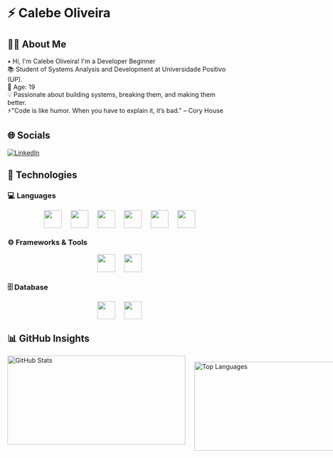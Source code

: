 # ⚡ Calebe Oliveira

## 👨‍💻 About Me
• Hi, I'm Calebe Oliveira! I'm a Developer Beginner  
📚 Student of Systems Analysis and Development at Universidade Positivo (UP).  
🎯 Age: 19  
💡 Passionate about building systems, breaking them, and making them better.  
⚡"Code is like humor. When you have to explain it, it’s bad." – Cory House  

## 🌐 Socials
[![LinkedIn](https://camo.githubusercontent.com/bbd5a3be2124528ab2064d49356ed845b5f9a05fc79c603e25c76c6601e28b67/68747470733a2f2f696d672e736869656c64732e696f2f62616467652f4c696e6b6564496e2d2532333030373742352e7376673f6c6f676f3d6c696e6b6564696e266c6f676f436f6c6f723d7768697465)](https://www.linkedin.com/in/calebe-andreatta-0a4205304/)

## 🚀 Technologies

### 💻 Languages
<div style="display: flex; gap: 20px; justify-content: center; align-items: center;">
  <img src="https://cdn.jsdelivr.net/gh/devicons/devicon@latest/icons/python/python-original.svg" style="width: 40px; height: auto;"/>
  <img src="https://cdn.jsdelivr.net/gh/devicons/devicon@latest/icons/java/java-original.svg" style="width: 40px; height: auto;"/>
  <img src="https://cdn.jsdelivr.net/gh/devicons/devicon@latest/icons/c/c-original.svg" style="width: 40px; height: auto;"/>
  <img src="https://cdn.jsdelivr.net/gh/devicons/devicon@latest/icons/javascript/javascript-original.svg" style="width: 40px; height: auto;"/>
  <img src="https://cdn.jsdelivr.net/gh/devicons/devicon@latest/icons/html5/html5-original.svg" style="width: 40px; height: auto;"/>
  <img src="https://cdn.jsdelivr.net/gh/devicons/devicon@latest/icons/css3/css3-original.svg" style="width: 40px; height: auto;"/>
</div>

### ⚙️ Frameworks & Tools
<div style="display: flex; gap: 20px; justify-content: center; align-items: center;">
  <img src="https://cdn.jsdelivr.net/gh/devicons/devicon@latest/icons/bootstrap/bootstrap-original.svg" style="width: 40px; height: auto;"/>
  <img src="https://cdn.jsdelivr.net/gh/devicons/devicon@latest/icons/git/git-original.svg" style="width: 40px; height: auto;"/>
</div>

### 🗄️ Database
<div style="display: flex; gap: 20px; justify-content: center; align-items: center;">
  <img src="https://cdn.jsdelivr.net/gh/devicons/devicon@latest/icons/mysql/mysql-original.svg" style="width: 40px; height: auto;"/>
  <img src="https://cdn.jsdelivr.net/gh/devicons/devicon@latest/icons/sqlite/sqlite-original.svg" style="width: 40px; height: auto;"/>
</div>

## 📊 GitHub Insights

<div style="display: flex; gap: 20px; justify-content: space-between;">
  <img 
    alt="GitHub Stats" 
    height="200" 
    width="400"
    src="https://github-readme-stats.vercel.app/api?username=cntoliveira&show_icons=true&theme=radical&include_all_commits=true&locale=en" 
  />

  <img 
    alt="Top Languages" 
    height="200" 
    width="400"
    src="https://github-readme-stats.vercel.app/api/top-langs/?username=cntoliveira&theme=radical&layout=compact&langs_count=6" 
  />
</div>
